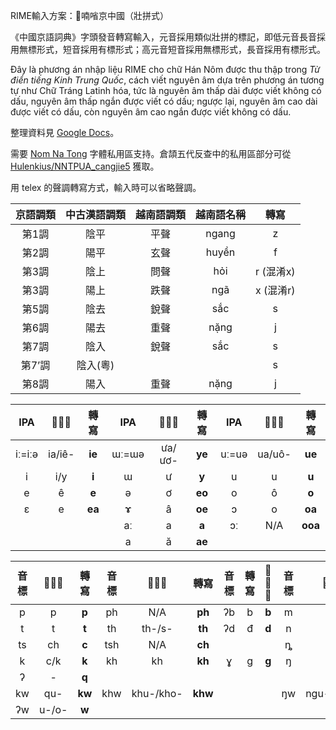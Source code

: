 RIME輸入方案：𡦂喃㗂京中國（壯拼式）

《中國京語詞典》字頭發音轉寫輸入，元音採用類似壯拼的標記，即低元音長音採用無標形式，短音採用有標形式；高元音短音採用無標形式，長音採用有標形式。  

Đây là phương án nhập liệu RIME cho chữ Hán Nôm được thu thập trong *Từ điển tiếng Kinh Trung Quốc*, cách viết nguyên âm dựa trên phương án tương tự như Chữ Tráng Latinh hóa, tức là nguyên âm thấp dài được viết không có dấu, nguyên âm thấp ngắn được viết có dấu; ngược lại, nguyên âm cao dài được viết có dấu, còn nguyên âm cao ngắn được viết không có dấu.  

整理資料見 [Google Docs](https://docs.google.com/spreadsheets/d/1P0wrFTcHTZjjni2Vg2GUu8A1kA1zXTjK)。

需要 [Nom Na Tong](https://github.com/nomfoundation/font) 字體私用區支持。倉頡五代反查中的私用區部分可從 [Hulenkius/NNTPUA_cangjie5](https://github.com/Hulenkius/NNTPUA_cangjie5) 獲取。

用 telex 的聲調轉寫方式，輸入時可以省略聲調。

| 京語調類 | 中古漢語調類 | 越南語調類 | 越南語名稱 | 轉寫 |
| :---: | :---: | :---: | :---: | :---: |
| 第1調 | 陰平 | 平聲 | ngang | z |
| 第2調 | 陽平 | 玄聲 | huyền | f |
| 第3調 | 陰上 | 問聲 | hỏi | r (混淆x) |
| 第3調 | 陽上 | 跌聲 | ngã | x (混淆r) |
| 第5調 | 陰去 | 銳聲 | sắc | s |
| 第6調 | 陽去 | 重聲 | nặng | j |
| 第7調 | 陰入 | 銳聲 | sắc | s |
| 第7’調 | 陰入(粵) |  |  | s |
| 第8調 | 陽入 | 重聲 | nặng | j |

| 	IPA	| 	𡨸國語	| 	轉寫	| 	IPA	| 	𡨸國語	| 	轉寫	| 	IPA	| 	𡨸國語	| 	轉寫	| 
| 	:---:	| 	:---:	| 	:---:	| 	:---:	| 	:---:	| 	:---:	| 	:---:	| 	:---:	| 	:---:	| 
| 	iː=iːə	| 	ia/iê-	| 	**ie**	| 	ɯː=ɯə	| 	ưa/ươ-	| 	**ye**	| 	uː=uə	| 	ua/uô-	| 	**ue**	| 
| 	i	| 	i/y	| 	**i**	| 	ɯ	| 	ư	| 	**y**	| 	u	| 	u	| 	**u**	| 
| 	e	| 	ê	| 	**e**	| 	ə	| 	ơ	| 	**eo**	| 	o	| 	ô	| 	**o**	| 
| 	ɛ	| 	e	| 	**ea**	| 	ɤ	| 	â	| 	**oe**	| 	ɔ	| 	o	| 	**oa**	| 
| 		| 		| 		| 	aː	| 	a	| 	**a**	| 	ɔː 	| 	N/A	| 	**ooa**	| 
| 		| 		| 		| 	a	| 	ă	| 	**ae**	| 		| 		| 		| 

| 	音標	| 	𡨸國語	| 	轉寫	| 	音標	| 	𡨸國語	| 	轉寫	| 	音標	| 	轉寫	| 	𡨸國語	| 	音標	| 	𡨸國語	| 	轉寫	| 	音標	| 	𡨸國語	| 	轉寫	| 	音標	| 	𡨸國語	| 	轉寫	| 	音標	| 	𡨸國語	| 	轉寫	| 
| 	:---:	| 	:---:	| 	:---:	| 	:---:	| 	:---:	| 	:---:	| 	:---:	| 	:---:	| 	:---:	| 	:---:	| 	:---:	| 	:---:	| 	:---:	| 	:---:	| 	:---:	| 	:---:	| 	:---:	| 	:---:	| 	:---:	| 	:---:	| 	:---:	| 
| 	p	| 	p	| 	**p**	| 	ph	| 	N/A	| 	**ph**	| 	ʔb	| 	b	| 	**b**	| 	m	| 	m	| 	**m**	| 		| 		| 		| 	f	| 	ph	| 	**f**	| 	v	| 	v	| 	**v**	| 
| 	t	| 	t	| 	**t**	| 	th	| 	th-/s-	| 	**th**	| 	ʔd	| 	đ	| 	**d**	| 	n	| 	n	| 	**n**	| 	l	| 	l	| 	**l**	| 	ɬ	| 	N/A	| 	**sh**	| 	r	| 	r	| 	**r**	| 
| 	ts	| 	ch	| 	**c**	| 	tsh	| 	N/A	| 	**ch**	| 		| 		| 		| 	ȵ	| 	nh	| 	**nh**	| 		| 		| 		| 	s	| 	x	| 	**s**	| 	j	| 	d-/gi-	| 	**j**	| 
| 	k	| 	c/k	| 	**k**	| 	kh	| 	kh	| 	**kh**	| 	ɣ	| 	g	| 	**g**	| 	ŋ	| 	ng	| 	**ng**	| 		| 		| 		| 	h	| 	h	| 	**h**	| 		| 		| 		| 
| 	ʔ	| 	-	| 	**q**	| 		| 		| 		| 		| 		| 		| 		| 		| 		| 		| 		| 		| 		| 		| 		| 		| 		| 		| 
| 	kw	| 	qu-	| 	**kw**	| 	khw	| 	khu-/kho-	| 	**khw**	| 		| 		| 		| 	ŋw	| 	ngu-/ngo-	| 	**ngw**	| 		| 		| 		| 	hw	| 	hu-/ho-	| 	**hw**	| 		| 		| 		| 
| 	ʔw	| 	u-/o-	| 	**w**	| 		| 		| 		| 		| 		| 		| 		| 		| 		| 		| 		| 		| 		| 		| 		| 		| 		| 		| 

